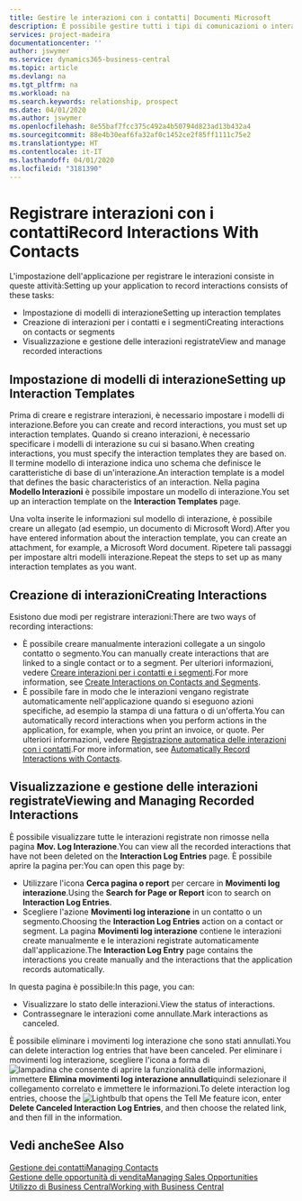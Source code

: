 ```yaml
---
title: Gestire le interazioni con i contatti| Documenti Microsoft
description: È possibile gestire tutti i tipi di comunicazioni o interazioni che intercorrono tra la società e i contatti, ad esempio comunicazioni via lettera, fax, e-mail, telefono, riunioni e così via.
services: project-madeira
documentationcenter: ''
author: jswymer
ms.service: dynamics365-business-central
ms.topic: article
ms.devlang: na
ms.tgt_pltfrm: na
ms.workload: na
ms.search.keywords: relationship, prospect
ms.date: 04/01/2020
ms.author: jswymer
ms.openlocfilehash: 8e55baf7fcc375c492a4b50794d823ad13b432a4
ms.sourcegitcommit: 88e4b30eaf6fa32af0c1452ce2f85ff1111c75e2
ms.translationtype: HT
ms.contentlocale: it-IT
ms.lasthandoff: 04/01/2020
ms.locfileid: "3181390"
---
```

# <a name="record-interactions-with-contacts"></a><span data-ttu-id="0f3c2-103">Registrare interazioni con i contatti</span><span class="sxs-lookup"><span data-stu-id="0f3c2-103">Record Interactions With Contacts</span></span>
<span data-ttu-id="0f3c2-104">L'impostazione dell'applicazione per registrare le interazioni consiste in queste attività:</span><span class="sxs-lookup"><span data-stu-id="0f3c2-104">Setting up your application to record interactions consists of these tasks:</span></span>

* <span data-ttu-id="0f3c2-105">Impostazione di modelli di interazione</span><span class="sxs-lookup"><span data-stu-id="0f3c2-105">Setting up interaction templates</span></span>  
* <span data-ttu-id="0f3c2-106">Creazione di interazioni per i contatti e i segmenti</span><span class="sxs-lookup"><span data-stu-id="0f3c2-106">Creating interactions on contacts or segments</span></span>  
* <span data-ttu-id="0f3c2-107">Visualizzazione e gestione delle interazioni registrate</span><span class="sxs-lookup"><span data-stu-id="0f3c2-107">View and manage recorded interactions</span></span>  

##  <a name="setting-up-interaction-templates"></a><span data-ttu-id="0f3c2-108">Impostazione di modelli di interazione</span><span class="sxs-lookup"><span data-stu-id="0f3c2-108">Setting up Interaction Templates</span></span>
<span data-ttu-id="0f3c2-109">Prima di creare e registrare interazioni, è necessario impostare i modelli di interazione.</span><span class="sxs-lookup"><span data-stu-id="0f3c2-109">Before you can create and record interactions, you must set up interaction templates.</span></span> <span data-ttu-id="0f3c2-110">Quando si creano interazioni, è necessario specificare i modelli di interazione su cui si basano.</span><span class="sxs-lookup"><span data-stu-id="0f3c2-110">When creating interactions, you must specify the interaction templates they are based on.</span></span> <span data-ttu-id="0f3c2-111">Il termine modello di interazione indica uno schema che definisce le caratteristiche di base di un'interazione.</span><span class="sxs-lookup"><span data-stu-id="0f3c2-111">An interaction template is a model that defines the basic characteristics of an interaction.</span></span>
<span data-ttu-id="0f3c2-112">Nella pagina **Modello Interazioni** è possibile impostare un modello di interazione.</span><span class="sxs-lookup"><span data-stu-id="0f3c2-112">You set up an interaction template on the **Interaction Templates** page.</span></span>

<span data-ttu-id="0f3c2-113">Una volta inserite le informazioni sul modello di interazione, è possibile creare un allegato (ad esempio, un documento di Microsoft Word).</span><span class="sxs-lookup"><span data-stu-id="0f3c2-113">After you have entered information about the interaction template, you can create an attachment, for example, a Microsoft Word document.</span></span> <span data-ttu-id="0f3c2-114">Ripetere tali passaggi per impostare altri modelli interazione.</span><span class="sxs-lookup"><span data-stu-id="0f3c2-114">Repeat the steps to set up as many interaction templates as you want.</span></span>  

## <a name="creating-interactions"></a><span data-ttu-id="0f3c2-115">Creazione di interazioni</span><span class="sxs-lookup"><span data-stu-id="0f3c2-115">Creating Interactions</span></span>
<span data-ttu-id="0f3c2-116">Esistono due modi per registrare interazioni:</span><span class="sxs-lookup"><span data-stu-id="0f3c2-116">There are two ways of recording interactions:</span></span>

* <span data-ttu-id="0f3c2-117">È possibile creare manualmente interazioni collegate a un singolo contatto o segmento.</span><span class="sxs-lookup"><span data-stu-id="0f3c2-117">You can manually create interactions that are linked to a single contact or to a segment.</span></span> <span data-ttu-id="0f3c2-118">Per ulteriori informazioni, vedere [Creare interazioni per i contatti e i segmenti](marketing-how-create-interactions.md).</span><span class="sxs-lookup"><span data-stu-id="0f3c2-118">For more information, see [Create Interactions on Contacts and Segments](marketing-how-create-interactions.md).</span></span>  
* <span data-ttu-id="0f3c2-119">È possibile fare in modo che le interazioni vengano registrate automaticamente nell'applicazione quando si eseguono azioni specifiche, ad esempio la stampa di una fattura o di un'offerta.</span><span class="sxs-lookup"><span data-stu-id="0f3c2-119">You can automatically record interactions when you perform actions in the application, for example, when you print an invoice, or quote.</span></span> <span data-ttu-id="0f3c2-120">Per ulteriori informazioni, vedere [Registrazione automatica delle interazioni con i contatti](marketing-auto-record-interactions.md).</span><span class="sxs-lookup"><span data-stu-id="0f3c2-120">For more information, see [Automatically Record Interactions with Contacts](marketing-auto-record-interactions.md).</span></span>

## <a name="viewing-and-managing-recorded-interactions"></a><span data-ttu-id="0f3c2-121">Visualizzazione e gestione delle interazioni registrate</span><span class="sxs-lookup"><span data-stu-id="0f3c2-121">Viewing and Managing Recorded Interactions</span></span>
<span data-ttu-id="0f3c2-122">È possibile visualizzare tutte le interazioni registrate non rimosse nella pagina **Mov. Log Interazione**.</span><span class="sxs-lookup"><span data-stu-id="0f3c2-122">You can view all the recorded interactions that have not been deleted on the **Interaction Log Entries** page.</span></span> <span data-ttu-id="0f3c2-123">È possibile aprire la pagina per:</span><span class="sxs-lookup"><span data-stu-id="0f3c2-123">You can open this page by:</span></span>

* <span data-ttu-id="0f3c2-124">Utilizzare l'icona **Cerca pagina o report** per cercare in **Movimenti log interazione**.</span><span class="sxs-lookup"><span data-stu-id="0f3c2-124">Using the **Search for Page or Report** icon to search on **Interaction Log Entries**.</span></span>
* <span data-ttu-id="0f3c2-125">Scegliere l'azione **Movimenti log interazione** in un contatto o un segmento.</span><span class="sxs-lookup"><span data-stu-id="0f3c2-125">Choosing the **Interaction Log Entries** action on a contact or segment.</span></span>
  <span data-ttu-id="0f3c2-126">La pagina **Movimenti log interazione** contiene le interazioni create manualmente e le interazioni registrate automaticamente dall'applicazione.</span><span class="sxs-lookup"><span data-stu-id="0f3c2-126">The **Interaction Log Entry** page contains the interactions you create manually and the interactions that the application records automatically.</span></span>

<span data-ttu-id="0f3c2-127">In questa pagina è possibile:</span><span class="sxs-lookup"><span data-stu-id="0f3c2-127">In this page, you can:</span></span>

* <span data-ttu-id="0f3c2-128">Visualizzare lo stato delle interazioni.</span><span class="sxs-lookup"><span data-stu-id="0f3c2-128">View the status of interactions.</span></span>
* <span data-ttu-id="0f3c2-129">Contrassegnare le interazioni come annullate.</span><span class="sxs-lookup"><span data-stu-id="0f3c2-129">Mark interactions as canceled.</span></span>

<span data-ttu-id="0f3c2-130">È possibile eliminare i movimenti log interazione che sono stati annullati.</span><span class="sxs-lookup"><span data-stu-id="0f3c2-130">You can delete interaction log entries that have been canceled.</span></span> <span data-ttu-id="0f3c2-131">Per eliminare i movimenti log interazione, scegliere l'icona a forma di ![lampadina che consente di aprire la funzionalità delle informazioni](media/ui-search/search_small.png "Informazioni sull'operazione che si desidera eseguire"), immettere **Elimina movimenti log interazione annullati**quindi selezionare il collegamento correlato e immettere le informazioni.</span><span class="sxs-lookup"><span data-stu-id="0f3c2-131">To delete interaction log entries, choose the ![Lightbulb that opens the Tell Me feature](media/ui-search/search_small.png "Tell me what you want to do") icon, enter **Delete Canceled Interaction Log Entries**, and then choose the related link, and then fill in the information.</span></span>

## <a name="see-also"></a><span data-ttu-id="0f3c2-132">Vedi anche</span><span class="sxs-lookup"><span data-stu-id="0f3c2-132">See Also</span></span>
[<span data-ttu-id="0f3c2-133">Gestione dei contatti</span><span class="sxs-lookup"><span data-stu-id="0f3c2-133">Managing Contacts</span></span>](marketing-contacts.md)  
[<span data-ttu-id="0f3c2-134">Gestione delle opportunità di vendita</span><span class="sxs-lookup"><span data-stu-id="0f3c2-134">Managing Sales Opportunities</span></span>](marketing-manage-sales-opportunities.md)  
[<span data-ttu-id="0f3c2-135">Utilizzo di Business Central</span><span class="sxs-lookup"><span data-stu-id="0f3c2-135">Working with Business Central</span></span>](ui-work-product.md)  
